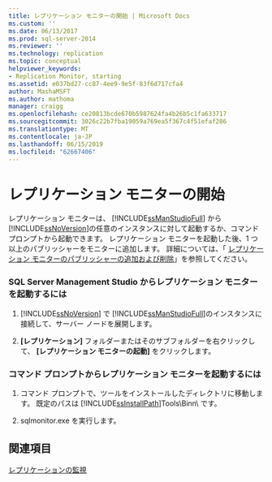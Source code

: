 ```yaml
---
title: レプリケーション モニターの開始 | Microsoft Docs
ms.custom: ''
ms.date: 06/13/2017
ms.prod: sql-server-2014
ms.reviewer: ''
ms.technology: replication
ms.topic: conceptual
helpviewer_keywords:
- Replication Monitor, starting
ms.assetid: e037bd27-cc87-4ee9-9e5f-83f6d717cfa4
author: MashaMSFT
ms.author: mathoma
manager: craigg
ms.openlocfilehash: ce20813bcde670b5987624fa4b26b5c1fa633717
ms.sourcegitcommit: 3026c22b7fba19059a769ea5f367c4f51efaf286
ms.translationtype: MT
ms.contentlocale: ja-JP
ms.lasthandoff: 06/15/2019
ms.locfileid: "62667406"
---
```

# <a name="start-the-replication-monitor"></a>レプリケーション モニターの開始
  レプリケーション モニターは、 [!INCLUDE[ssManStudioFull](../../../includes/ssmanstudiofull-md.md)] から [!INCLUDE[ssNoVersion](../../../includes/ssnoversion-md.md)]の任意のインスタンスに対して起動するか、コマンド プロンプトから起動できます。 レプリケーション モニターを起動した後、1 つ以上のパブリッシャーをモニターに追加します。 詳細については、「 [レプリケーション モニターのパブリッシャーの追加および削除](add-and-remove-publishers-from-replication-monitor.md)」を参照してください。  
  
### <a name="to-start-replication-monitor-from-sql-server-management-studio"></a>SQL Server Management Studio からレプリケーション モニターを起動するには  
  
1.  [!INCLUDE[ssNoVersion](../../../includes/ssnoversion-md.md)] で [!INCLUDE[ssManStudioFull](../../../includes/ssmanstudiofull-md.md)]のインスタンスに接続して、サーバー ノードを展開します。  
  
2.  **[レプリケーション]** フォルダーまたはそのサブフォルダーを右クリックして、 **[レプリケーション モニターの起動]** をクリックします。  
  
### <a name="to-start-replication-monitor-from-the-command-prompt"></a>コマンド プロンプトからレプリケーション モニターを起動するには  
  
1.  コマンド プロンプトで、ツールをインストールしたディレクトリに移動します。 既定のパスは [!INCLUDE[ssInstallPath](../../../includes/ssinstallpath-md.md)]Tools\Binn\ です。  
  
2.  sqlmonitor.exe を実行します。  
  
## <a name="see-also"></a>関連項目  
 [レプリケーションの監視](../monitoring-replication.md)  
  
  
